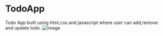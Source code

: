 # TodoApp
Todo App built using html,css and javascript where user can add,remove and update todo.
![image](https://github.com/ankitjhagithub21/TodoApp-InternpeTask3/assets/91364014/65cd379c-1b6b-46eb-a784-3581a41c5ef6)

